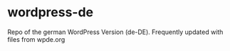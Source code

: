wordpress-de
============

Repo of the german WordPress Version (de-DE). Frequently updated with files from wpde.org
